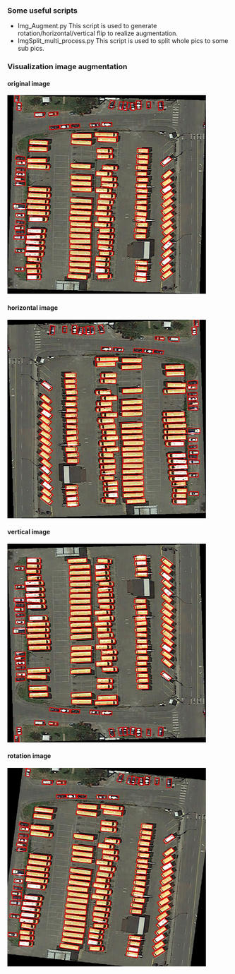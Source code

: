 ### Some useful scripts
- Img_Augment.py
This script is used to generate rotation/horizontal/vertical flip to realize augmentation.  
- ImgSplit_multi_process.py
This script is used to split whole pics to some sub pics.  
### Visualization image augmentation  
#### original image
<img src="https://github.com/HsLoL/Rotation-EfficientDet-D0/blob/master/CVTools/pics/ori.jpg" width="450" height="450"/>  

#### horizontal image
<img src="https://github.com/HsLoL/Rotation-EfficientDet-D0/blob/master/CVTools/pics/horizontal.jpg" width="450" height="450"/>  

#### vertical image
<img src="https://github.com/HsLoL/Rotation-EfficientDet-D0/blob/master/CVTools/pics/vertical.jpg" width="450" height="450"/>

#### rotation image
<img src="https://github.com/HsLoL/Rotation-EfficientDet-D0/blob/master/CVTools/pics/rotation.jpg" width="450" height="450"/>
